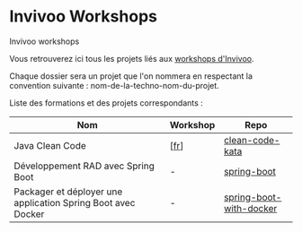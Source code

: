 # Invivoo Workshops
Invivoo workshops

Vous retrouverez ici tous les projets liés aux [workshops d'Invivoo](http://www.invivoo.com/agenda/#).

Chaque dossier sera un projet que l'on nommera en respectant la convention suivante : nom-de-la-techno-nom-du-projet.

Liste des formations et des projets correspondants : 


Nom  | Workshop | Repo | 
------------- | ------------- | -------------
Java Clean Code | [[fr](https://www.invivoo.com/project/workshop-java-clean-code/)] | [clean-code-kata](/clean-code-kata) 
Développement RAD avec Spring Boot | - | [spring-boot](/spring-boot) 
Packager et déployer une application Spring Boot avec Docker | - | [spring-boot-with-docker](/spring-boot-with-docker)
